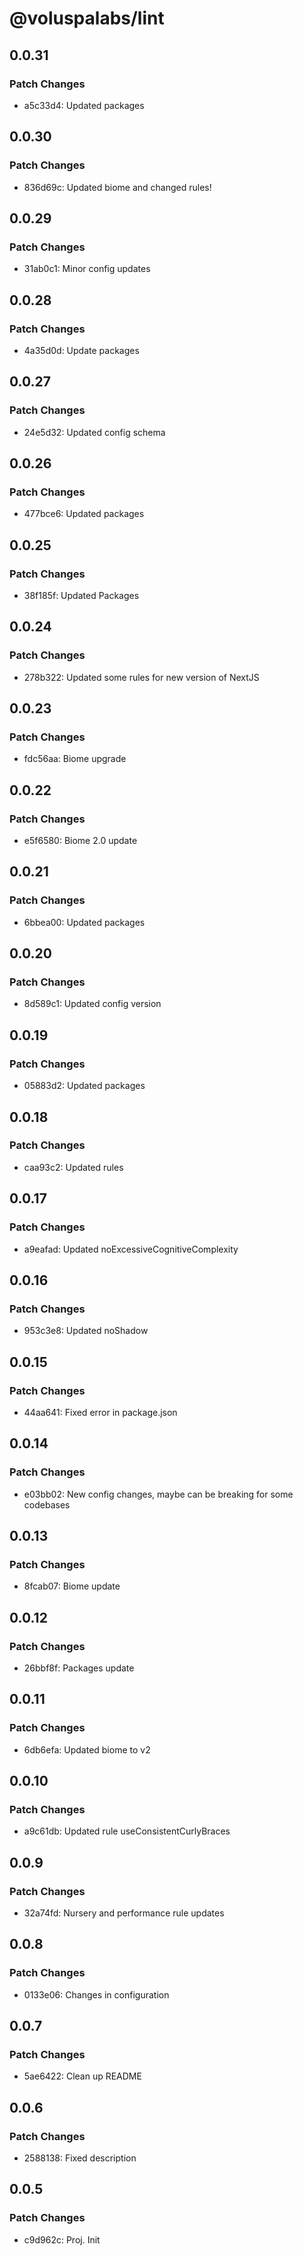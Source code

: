 # @voluspalabs/lint

## 0.0.31

### Patch Changes

- a5c33d4: Updated packages

## 0.0.30

### Patch Changes

- 836d69c: Updated biome and changed rules!

## 0.0.29

### Patch Changes

- 31ab0c1: Minor config updates

## 0.0.28

### Patch Changes

- 4a35d0d: Update packages

## 0.0.27

### Patch Changes

- 24e5d32: Updated config schema

## 0.0.26

### Patch Changes

- 477bce6: Updated packages

## 0.0.25

### Patch Changes

- 38f185f: Updated Packages

## 0.0.24

### Patch Changes

- 278b322: Updated some rules for new version of NextJS

## 0.0.23

### Patch Changes

- fdc56aa: Biome upgrade

## 0.0.22

### Patch Changes

- e5f6580: Biome 2.0 update

## 0.0.21

### Patch Changes

- 6bbea00: Updated packages

## 0.0.20

### Patch Changes

- 8d589c1: Updated config version

## 0.0.19

### Patch Changes

- 05883d2: Updated packages

## 0.0.18

### Patch Changes

- caa93c2: Updated rules

## 0.0.17

### Patch Changes

- a9eafad: Updated noExcessiveCognitiveComplexity

## 0.0.16

### Patch Changes

- 953c3e8: Updated noShadow

## 0.0.15

### Patch Changes

- 44aa641: Fixed error in package.json

## 0.0.14

### Patch Changes

- e03bb02: New config changes, maybe can be breaking for some codebases

## 0.0.13

### Patch Changes

- 8fcab07: Biome update

## 0.0.12

### Patch Changes

- 26bbf8f: Packages update

## 0.0.11

### Patch Changes

- 6db6efa: Updated biome to v2

## 0.0.10

### Patch Changes

- a9c61db: Updated rule useConsistentCurlyBraces

## 0.0.9

### Patch Changes

- 32a74fd: Nursery and performance rule updates

## 0.0.8

### Patch Changes

- 0133e06: Changes in configuration

## 0.0.7

### Patch Changes

- 5ae6422: Clean up README

## 0.0.6

### Patch Changes

- 2588138: Fixed description

## 0.0.5

### Patch Changes

- c9d962c: Proj. Init
